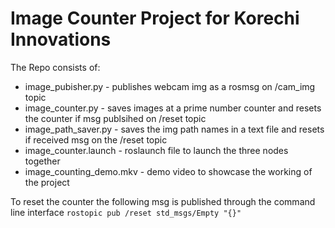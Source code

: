 # Image Counter Project for Korechi Innovations
The Repo consists of:
- image_pubisher.py - publishes webcam img as a rosmsg on /cam_img topic
- image_counter.py - saves images at a prime number counter and resets the counter if msg publsihed on /reset topic 
- image_path_saver.py - saves the img path names in a text file and resets if received msg on the /reset topic
- image_counter.launch - roslaunch file to launch the three nodes together
- image_counting_demo.mkv - demo video to showcase the working of the project

To reset the counter the following msg is published through the command line interface
`rostopic pub /reset std_msgs/Empty "{}"`
